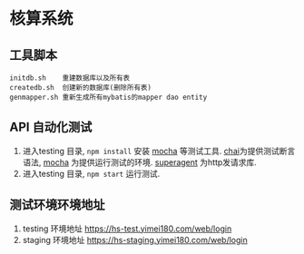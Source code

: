 # 核算系统

## 工具脚本

```
initdb.sh    重建数据库以及所有表
createdb.sh  创建新的数据库(删除所有表)
genmapper.sh 重新生成所有mybatis的mapper dao entity
```


## API 自动化测试

1. 进入testing 目录, ``` npm install ``` 安装 [mocha]  等测试工具. [chai]为提供测试断言语法,  [mocha] 为提供运行测试的环境. [superagent] 为http发请求库.
2. 进入testing 目录, ``` npm start ``` 运行测试.



[mocha]: https://mochajs.org/
[chai]: http://chaijs.com/
[superagent]: https://github.com/visionmedia/superagent



## 测试环境环境地址

1. testing 环境地址 https://hs-test.yimei180.com/web/login
2. staging 环境地址 https://hs-staging.yimei180.com/web/login

